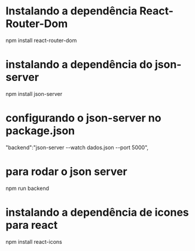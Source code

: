 # Instalando a dependência React-Router-Dom

npm install react-router-dom

# instalando a dependência do json-server

npm install json-server

# configurando o json-server no package.json

"backend":"json-server --watch dados.json --port 5000",

# para rodar o json server

npm run backend

# instalando a dependência de icones para react

npm install react-icons